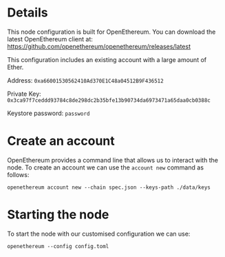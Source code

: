 # Details
This node configuration is built for OpenEthereum. You can download the latest OpenEthereum client at: https://github.com/openethereum/openethereum/releases/latest

This configuration includes an existing account with a large amount of Ether.

Address: `0xa66001530562410Ad370E1C48a04512B9F436512`

Private Key: `0x3ca97f7ceddd93784c8de298dc2b35bfe13b90734da6973471a65daa0cb0388c`

Keystore password: `password`

# Create an account
OpenEthereum provides a command line that allows us to interact with the node. To create an account we can use the `account new` command as follows:

`openethereum account new --chain spec.json --keys-path ./data/keys`

# Starting the node
To start the node with our customised configuration we can use:

`openethereum --config config.toml`
